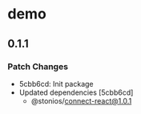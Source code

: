 # demo

## 0.1.1

### Patch Changes

- 5cbb6cd: Init package
- Updated dependencies [5cbb6cd]
  - @stonios/connect-react@1.0.1
